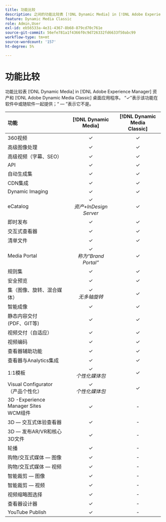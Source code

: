 ```yaml
---
title: 功能比较
description: 之间的功能比较表 [!DNL Dynamic Media] in [!DNL Adobe Experience Manager] 资产和 [!DNL Adobe Dynamic Media Classic] 桌面应用程序。
feature: Dynamic Media Classic
role: Admin,User
exl-id: eb56533a-4e31-4367-8b68-879cd70c761e
source-git-commit: 56efe781a1f4366f0c9d726332fd6633f50abc99
workflow-type: tm+mt
source-wordcount: '157'
ht-degree: 5%

---
```


# 功能比较

功能比较表 [!DNL Dynamic Media] in [!DNL Adobe Experience Manager] 资产和 [!DNL Adobe Dynamic Media Classic] 桌面应用程序。 “✓”表示该功能在软件中或随软件一起提供；“ — ”表示它不是。

| 功能 | [!DNL Dynamic Media] | [!DNL Dynamic Media<br>Classic] |
| :--- | :---: | :---: |
| 360视频 | ✓ | ✓ |
| 高级图像处理 | ✓ | ✓ |
| 高级视频（字幕、SEO） | ✓ | ✓ |
| API | ✓ | ✓ |
| 自动生成集 | ✓ | ✓ |
| CDN集成 | ✓ | ✓ |
| Dynamic Imaging | ✓ | ✓ |
| eCatalog | ✓<br>*资产+InDesign Server* | ✓ |
| 即时发布 | ✓ | ✓ |
| 交互式查看器 | ✓ | ✓ |
| 清单文件 | ✓ | ✓ |
| Media Portal | ✓<br>*称为“Brand Portal”* | ✓ |
| 规则集 | ✓ | ✓ |
| 安全预览 | ✓ | ✓ |
| 集（图像、旋转、混合媒体） | ✓<br>*无多轴旋转* | ✓ |
| 智能成像 | ✓ | ✓ |
| 静态内容交付<br>(PDF、GIT等) | ✓ | ✓ |
| 视频交付（自适应） | ✓ | ✓ |
| 视频编码 | ✓ | ✓ |
| 查看器辅助功能 | ✓ | ✓ |
| 查看器与Analytics集成 | ✓ | ✓ |
| 1:1模板 | ✓<br>*个性化媒体包* | ✓ |
| Visual Configurator<br>（产品个性化） | ✓<br>*个性化媒体包* | ✓ |
| 3D -Experience Manager Sites<br>WCM组件 | ✓ | - |
| 3D — 交互式体验查看器 | ✓ | - |
| 3D — 发布AR/VR和核心3D文件 | ✓ | - |
| 轮播 | ✓ | - |
| 购物/交互式媒体 — 图像 | ✓ | - |
| 购物/交互式媒体 — 视频 | ✓ | - |
| 智能裁剪 — 图像 | ✓ | - |
| 智能裁剪 — 视频 | ✓ | - |
| 视频缩略图选择 | ✓ | - |
| 查看器设计器 | ✓ | - |
| YouTube Publish | ✓ | - |
